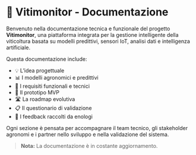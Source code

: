 # 🍇  Vitimonitor - Documentazione

Benvenuto nella documentazione tecnica e funzionale del progetto **Vitimonitor**, una piattaforma integrata per la gestione intelligente della viticoltura basata su modelli predittivi, sensori IoT, analisi dati e intelligenza artificiale.

Questa documentazione include:

- 💡 L’idea progettuale
- 📊 I modelli agronomici e predittivi
- 📐 I requisiti funzionali e tecnici
- 🔧 Il prototipo MVP
- 🛣️ La roadmap evolutiva
- 📋 Il questionario di validazione
- 📘 I feedback raccolti da enologi

Ogni sezione è pensata per accompagnare il team tecnico, gli stakeholder agronomi e i partner nello sviluppo e nella validazione del sistema.

> **Nota:** La documentazione è in costante aggiornamento.

